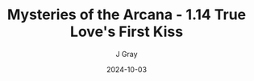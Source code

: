 ---
title: 'Mysteries of the Arcana - 1.14 True Love''s First Kiss'
alt: 'Mysteries of the Arcana'
date: '2024-10-03'
author: 'J Gray'
artist: 'Keira'
---